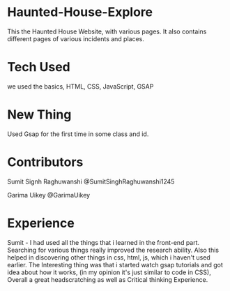 # Haunted-House-Explore
This the Haunted House Website, with various pages. It also contains different pages of various incidents and places.

# Tech Used 
we used the basics, 
HTML, CSS, JavaScript, GSAP

# New Thing 
Used Gsap for the first time in some class and id.

# Contributors

Sumit Signh Raghuwanshi           @SumitSinghRaghuwanshi1245

Garima Uikey                      @GarimaUikey

# Experience

Sumit - I had used all the things that i learned in the front-end part. Searching for various things really improved the research ability. Also this helped in discovering other things in css, html, js, which i haven't used earlier. The Interesting thing was that i started watch gsap tutorials and got idea about how it works, (in my opinion it's just similar to code in CSS), Overall a great headscratching as well as Critical thinking Experience. 

